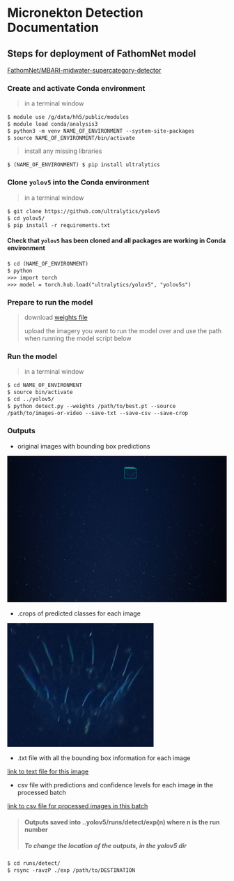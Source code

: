 # Micronekton Detection Documentation 

## Steps for deployment of FathomNet model 

[FathomNet/MBARI-midwater-supercategory-detector](https://huggingface.co/FathomNet/MBARI-midwater-supercategory-detector)

### Create and activate Conda environment

> in a terminal window
  
```
$ module use /g/data/hh5/public/modules
$ module load conda/analysis3
$ python3 -m venv NAME_OF_ENVIRONMENT --system-site-packages 
$ source NAME_OF_ENVIRONMENT/bin/activate
```

> install any missing libraries

```
$ (NAME_OF_ENVIRONMENT) $ pip install ultralytics
```

### Clone `yolov5` into the Conda environment

> in a terminal window

```
$ git clone https://github.com/ultralytics/yolov5
$ cd yolov5/
$ pip install -r requirements.txt
```

#### Check that `yolov5` has been cloned and all packages are working in  Conda environment

```
$ cd (NAME_OF_ENVIRONMENT)
$ python
>>> import torch
>>> model = torch.hub.load("ultralytics/yolov5", "yolov5s")  
```

### Prepare to run the model

> download [weights file](https://huggingface.co/FathomNet/MBARI-midwater-supercategory-detector/blob/main/best.pt)
>
> upload the imagery you want to run the model over and use the path when running the model script below 

### Run the model 

> in a terminal window

```
$ cd NAME_OF_ENVIRONMENT
$ source bin/activate
$ cd ../yolov5/
$ python detect.py --weights /path/to/best.pt --source /path/to/images-or-video --save-txt --save-csv --save-crop
```

### Outputs

* original images with bounding box predictions

![Full size image with prediction](Images/OBL00162.JPG "image with bounding box prediction")

* .crops of predicted classes for each image

![cropped bounding box](Images/crop_OBL00162.jpg "bounding box image for prediction above") 

* .txt file with all the bounding box information for each image

[link to text file for this image](/Images/OBL00162.txt)

* csv file with predictions and confidence levels for each image in the processed batch

[link to csv file for processed images in this batch](/Images/predictions.csv)

> #### Outputs saved into ..yolov5/runs/detect/exp(n) where n is the run number
>
> ##### To change the location of the outputs, in the yolov5 dir

```
$ cd runs/detect/
$ rsync -ravzP ./exp /path/to/DESTINATION
```




